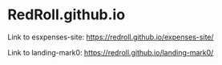 # RedRoll.github.io
Link to esxpenses-site: https://redroll.github.io/expenses-site/





Link to landing-mark0: https://redroll.github.io/landing-mark0/
